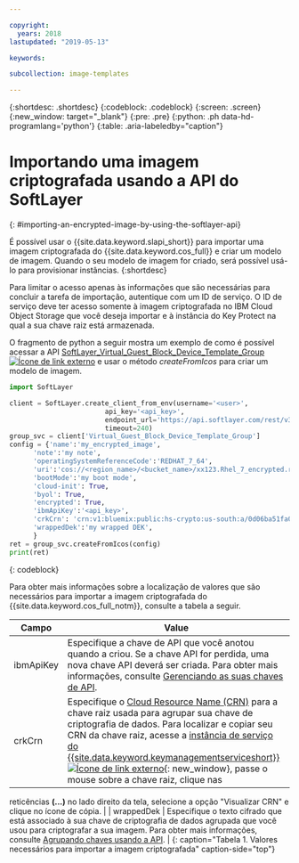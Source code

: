 ```yaml
---

copyright:
  years: 2018
lastupdated: "2019-05-13"

keywords:

subcollection: image-templates

---
```


{:shortdesc: .shortdesc}
{:codeblock: .codeblock}
{:screen: .screen}
{:new_window: target="_blank"}
{:pre: .pre}
{:python: .ph data-hd-programlang='python'}
{:table: .aria-labeledby="caption"}


# Importando uma imagem criptografada usando a API do SoftLayer
{: #importing-an-encrypted-image-by-using-the-softlayer-api}

É possível usar o {{site.data.keyword.slapi_short}} para importar uma imagem criptografada do {{site.data.keyword.cos_full}}
e criar um modelo de imagem. Quando o seu modelo de imagem for criado, será possível usá-lo para provisionar instâncias.
{:shortdesc}

Para limitar o acesso apenas às informações que são necessárias para concluir a tarefa de importação, autentique com um ID de serviço. O ID de serviço deve ter acesso somente à imagem criptografada no IBM Cloud Object Storage que você deseja importar e à instância do Key Protect na qual a sua chave raiz está armazenada.  

O fragmento de python a seguir mostra um exemplo de como é possível acessar a
API [SoftLayer_Virtual_Guest_Block_Device_Template_Group ![Ícone de link externo](../../icons/launch-glyph.svg "Ícone de link externo")](https://sldn.softlayer.com/reference/services/SoftLayer_Virtual_Guest_Block_Device_Template_Group/) e usar o
método _createFromIcos_ para criar um modelo de imagem.

```python
import SoftLayer

client = SoftLayer.create_client_from_env(username='<user>',
                        api_key='<api_key>',
                        endpoint_url='https://api.softlayer.com/rest/v3',
                        timeout=240)
group_svc = client['Virtual_Guest_Block_Device_Template_Group']
config = {'name':'my_encrypted_image',
      'note':'my note',
      'operatingSystemReferenceCode':'REDHAT_7_64',
      'uri':'cos://<region_name>/<bucket_name>/xx123.Rhel_7_encrypted.raw',
      'bootMode':'my boot mode',
      'cloud-init': True,
      'byol': True,
      'encrypted': True,
      'ibmApiKey':'<api_key>',
      'crkCrn': 'crn:v1:bluemix:public:hs-crypto:us-south:a/0d06ba51fa0e431290956d1761da1b7b:5ef6cebe-26d7-4ef3-abdc-fb50f345780f:key:a9640391-aec5-4c86-8942-6e6c59bb40b5',
      'wrappedDek':'my wrapped DEK',
      }
ret = group_svc.createFromIcos(config)
print(ret)
```
{: codeblock}


Para obter mais informações sobre a localização de valores que são necessários para importar a imagem criptografada do {{site.data.keyword.cos_full_notm}}, consulte a tabela a seguir.

| Campo    | Value   |
| -------- | ------- |
| ibmApiKey | Especifique a chave de API que você anotou quando a criou. Se a chave API for perdida, uma nova chave API deverá ser criada. Para obter mais informações, consulte [Gerenciando as suas chaves de API](/docs/iam?topic=iam-userapikey#userapikey). |
| crkCrn | Especifique o [Cloud Resource Name (CRN)](/docs/overview?topic=overview-crn) para a chave raiz usada para agrupar sua chave de criptografia de dados.  Para localizar e copiar seu CRN da chave raiz, acesse a [instância de serviço do {{site.data.keyword.keymanagementserviceshort}} ![Ícone de link externo](../../icons/launch-glyph.svg "Ícone de link externo")](https://cloud.ibm.com/resources){: new_window}, passe o mouse sobre a chave raiz, clique nas
reticências **(...)** no lado direito da tela, selecione a opção "Visualizar CRN"
e clique no ícone de cópia.  |
| wrappedDek | Especifique o texto cifrado que está associado à sua chave de criptografia de dados agrupada que você usou para criptografar a sua imagem. Para obter mais informações, consulte [Agrupando chaves usando a API](/docs/services/key-protect?topic=key-protect-wrap-keys#wrap-keys). |
{: caption="Tabela 1. Valores necessários para importar a imagem criptografada" caption-side="top"}
